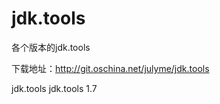 # jdk.tools
各个版本的jdk.tools

下载地址：http://git.oschina.net/julyme/jdk.tools


<dependency>  
        <groupId>jdk.tools</groupId>  
        <artifactId>jdk.tools</artifactId>  
        <version>1.7</version>  
</dependency>
